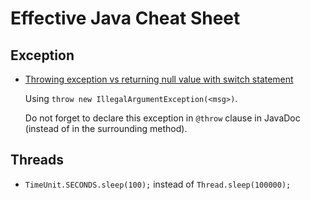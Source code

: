 # Effective Java Cheat Sheet

## Exception
- [Throwing exception vs returning null value with switch statement](http://stackoverflow.com/a/2567967/1833118)

  Using `throw new IllegalArgumentException(<msg>)`. 
  
  Do not forget to declare this exception in `@throw` clause in JavaDoc (instead of in the surrounding method).
  
## Threads
- `TimeUnit.SECONDS.sleep(100);` instead of `Thread.sleep(100000);`
